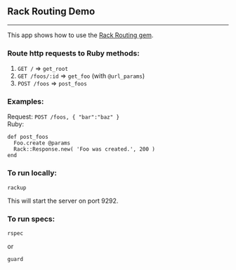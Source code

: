 ## Rack Routing Demo
----
This app shows how to use the [Rack Routing gem](https://github.com/iAmPlus/rack-routing).

### Route http requests to Ruby methods:

1. `GET /` => `get_root`
1. `GET /foos/:id` => `get_foo` (with `@url_params`)
1. `POST /foos` => `post_foos`

### Examples:

Request: `POST /foos, { "bar":"baz" }`  
Ruby:   

    def post_foos
      Foo.create @params
      Rack::Response.new( 'Foo was created.', 200 )
    end

### To run locally:
    rackup

This will start the server on port 9292.

### To run specs:
    rspec

or

    guard